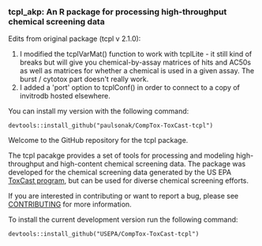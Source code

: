 ### tcpl_akp: An R package for processing high-throughput chemical screening data

Edits from original package (tcpl v 2.1.0):

1. I modified the tcplVarMat() function to work with tcplLite - it still kind of breaks but will give you chemical-by-assay matrices of hits and AC50s as well as matrices for whether a chemical is used in a given assay. The burst / cytotox part doesn't really work.
2. I added a 'port' option to tcplConf() in order to connect to a copy of invitrodb hosted elsewhere.

You can install my version with the following command:
    
    devtools::install_github("paulsonak/CompTox-ToxCast-tcpl")


Welcome to the GitHub repository for the tcpl package.

The tcpl pacakge provides a set of tools for processing and modeling high-throughput and high-content chemical screening data. The package was developed for the chemical screening data generated by the US EPA [ToxCast program](https://www.epa.gov/chemical-research/toxicity-forecasting), but can be used for diverse chemical screening efforts.

If you are interested in contributing or want to report a bug, please see [CONTRIBUTING](CONTRIBUTING.md) for more information. 

To install the current development version run the following command: 

    devtools::install_github("USEPA/CompTox-ToxCast-tcpl")
